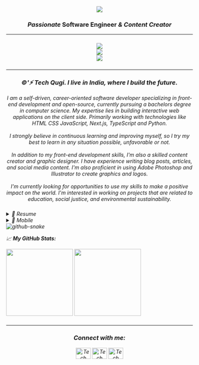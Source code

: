 <h1 align="center">
    <img src="https://readme-typing-svg.herokuapp.com/?font=Righteous&size=35&center=true&vCenter=true&width=500&height=70&duration=4000&lines=Hi+Welcome!+👋;+©'⚡+Tech+Qugi;" />
</h1>


<h3 align="center"><i>Passionate</i> <b>Software Engineer</b> <i>&<i> <b>Content Creator</b>
</h3>

---
###
<p align="center">
  <a href="https://skst.in">
    <img src="https://skillicons.dev/icons?i=github,gitlab,py,java,androidstudio,kotlin,html,css,js,ts,react,bootstrap,vscode,php,idea,figma,nodejs,nextjs,mysql,dotnet&theme=light&perline=10" />
  </a>
</br>
  <a href="https://skst.in">
    <img src="https://skillicons.dev/icons?i=django,flask,firebase,flutter,r,postgres,wordpress,tailwind &theme=light&perline=8" />
  </a>
  </br>
  <a href="https://skst.in">
    <img src="https://skillicons.dev/icons?i=ps,pr,ai,au,ae,notion" />
  </a>


<!-- </p>

<p align="center">

</p>

<p align="center">
  <a href="https://skst.in">
    <img src="https://skillicons.dev/icons?i=au,ps,pr,ai,notion,obsidian,ae" />
  </a>
</p> -->

###
---
<!-- <h3 align="left">👩‍💻  About Me</h3> -->

###

<h3 align="center"> <b>©'⚡ Tech Qugi. I live in India, where I build the future.</b></h3>


<p align="center">I am a self-driven, career-oriented software developer specializing in front-end development and open-source, currently pursuing a bachelors degree in computer science. My expertise lies in building interactive web applications on the client side. Primarily working with technologies like HTML CSS JavaScript, Next.js, TypeScript and Python.<br><br>I strongly believe in continuous learning and improving myself, so I try my best to learn in any situation possible, unfavorable or not.<br><br>In addition to my front-end development skills, I'm also a skilled content creator and graphic designer. I have experience writing blog posts, articles, and social media content. I'm also proficient in using Adobe Photoshop and Illustrator to create graphics and logos.<br><br>I'm currently looking for opportunities to use my skills to make a positive impact on the world. I'm interested in working on projects that are related to education, social justice, and environmental sustainability.</p>

###




<details>
  <summary>📃 Resume</summary>


## Education

- 📖 **Master's Of Computer Application (MCA)**\
📆 Sep 2024 - 2026\
📍 **Dr. B.C. Roy Engineering College** - Durgapur, India

- 📖 **Bachelor's Of Computer Application (BCA)**\
📆 Aug 2021 - Aug 2024\
📍 **Raniganj Institute Of Information Technology (RiiT)** - Raniganj, India

## Experience


<img align="right" src="https://img.shields.io/badge/React_Native-20232A?logo=react&logoColor=61DAFB" />
<img align="right" src="https://img.shields.io/badge/TypeScript-007ACC?logo=typescript&logoColor=white" />


- 👨‍💻 **Content Creator**\
📆 Jul 2024 - Present\
📍 **Youtube**  - Online
##
<img align="right" src="https://img.shields.io/badge/Azure-0089D6?logo=microsoft-azure&logoColor=white" />
<img align="right" src="https://img.shields.io/badge/SQL%20Server-CC2927?logo=microsoft-sql-server&logoColor=white" />
<img align="right" src="https://img.shields.io/badge/Github-181717?logo=github&logoColor=white" />
<img align="right" src="https://img.shields.io/badge/C Sharp-239120?logo=c-sharp&logoColor=white" />
<img align="right" src="https://img.shields.io/badge/UWP-0089D6?logo=microsoft&logoColor=white" />
<img align="right" src="https://img.shields.io/badge/Xamarin%20Forms-3498DB?logo=xamarin&logoColor=white" />

- 👨‍💻 **Software Engineer**\
📆 Aug 2019 - Present\
📍 **Skill Course** - Mumbai, India
##
<img align="right" src="https://img.shields.io/badge/SQL%20Server-CC2927?logo=microsoft-sql-server&logoColor=white" />
<img align="right" src="https://img.shields.io/badge/C Sharp-239120?logo=c-sharp&logoColor=white" />
<img align="right" src="https://img.shields.io/badge/html5-E34F26?logo=html5&logoColor=white" />
<img align="right" src="https://img.shields.io/badge/css3-1572B6?logo=css3&logoColor=white" />
<img align="right" src="https://img.shields.io/badge/bootstrap-563D7C?logo=bootstrap&logoColor=white" />

- 👨‍💻 **Software Engineer & Web Developer**\
📆 2019 - Present\
📍 **Freelancing** - Online

<img align="right" src="https://img.shields.io/badge/Windows-0078D6?logo=windows&logoColor=white" />
<img align="right" src="https://img.shields.io/badge/Microsoft%20Excel-217346?logo=microsoft-excel&logoColor=white" />
<img align="right" src="https://img.shields.io/badge/Microsoft%20Office-D83B01?logo=microsoft-office&logoColor=white" />
<img align="right" src="https://img.shields.io/badge/SAP-0FAAFF?logo=sap&logoColor=white" />



## Skills


<img align="right" src="https://img.shields.io/badge/(My)SQL-4479A1?logo=mysql&logoColor=white" />
<img align="right" src="https://img.shields.io/badge/BASH-4EAA25?logo=gnu-bash&logoColor=white" />
<img align="right" src="https://img.shields.io/badge/PHP-777BB4?logo=php&logoColor=white" />
<img align="right" src="https://img.shields.io/badge/Go-00ADD8?logo=go&logoColor=white" />
<img align="right" src="https://img.shields.io/badge/Python-3776AB?logo=python&logoColor=white" />
<img align="right" src="https://img.shields.io/badge/C Sharp-239120?logo=c-sharp&logoColor=white" />
<img align="right" src="https://img.shields.io/badge/C++-00599C?logo=c%2B%2B&logoColor=white" />
<img align="right" src="https://img.shields.io/badge/C-A8B9CC?logo=c&logoColor=white" />

**Programming**

<img align="right" src="https://img.shields.io/badge/Arch-1793D1?logo=arch-linux&logoColor=white" />
<img align="right" src="https://img.shields.io/badge/Fedora-294172?logo=fedora&logoColor=white" />
<img align="right" src="https://img.shields.io/badge/Debian-A81D33?logo=debian&logoColor=white" />
<img align="right" src="https://img.shields.io/badge/Ubuntu-E95420?logo=ubuntu&logoColor=white" />
<img align="right" src="https://img.shields.io/badge/Windows-0078D6?logo=windows&logoColor=white" />


</details>

<details>
  <summary>📱 Mobile</summary>
  

| Name                 | A short summary                              | Stars   | Framework |
| -------------------- | -------------------------------------------- | --------- | --------- |
| [Movie Recommendation System](https://github.com/saddamskst/flutter-todo-list-chat-gpt) | ToDo list generator using Chat GPT.  | ![GitHub Repo stars](https://img.shields.io/github/stars/alexandresanlim/flutter-todo-list-chat-gpt) | ![Flutter](https://img.shields.io/badge/Flutter-02569B?logo=flutter&logoColor=white) |
| [xamarin-sample-gallery](https://github.com/alexandresanlim/xamarin-sample-gallery) | A list of small apps on Xamarin.  | ![GitHub Repo stars](https://img.shields.io/github/stars/alexandresanlim/xamarin-sample-gallery) | ![Xamarin](https://img.shields.io/badge/Xamarin-3498DB?logo=xamarin&logoColor=white) |


</details>



<picture>
  <source media="(prefers-color-scheme: dark)" srcset="https://raw.githubusercontent.com/samcuxx/samcuxx/output/github-snake-dark.svg" />
  <source media="(prefers-color-scheme: light)" srcset="https://raw.githubusercontent.com/samcuxx/samcuxx/output/github-snake.svg" />
  <img alt="github-snake" src="https://raw.githubusercontent.com/samcuxx/samcuxx/output/github-snake.svg" />
</picture>


📈 **My GitHub Stats:**

<p>
  <img height="180em" src="https://github-readme-stats.vercel.app/api?username=saddamskst&show_icons=true&hide_border=true&&count_private=true&include_all_commits=true" />
  <img height="180em" src="https://github-readme-stats.vercel.app/api/top-langs/?username=saddamskst&exclude_repo=KNN-Image-Classification&show_icons=true&hide_border=true&layout=compact&langs_count=8"/>
</p>



###

---

<div>
<h3 align="center">Connect with me:</h3>
<p align="center">
<a href="https://www.youtube.com/@" target="blank"><img align="center" src="https://raw.githubusercontent.com/rahuldkjain/github-profile-readme-generator/master/src/images/icons/Social/youtube.svg" alt="Tech Qugi" height="30" width="40" /></a>
<a href="https://instagram.com/" target="blank"><img align="center" src="https://raw.githubusercontent.com/rahuldkjain/github-profile-readme-generator/master/src/images/icons/Social/instagram.svg" alt="Tech Qugi" height="30" width="40" /></a>
<a href="https://www.linkedin.com/in/" target="blank"><img align="center" src="https://raw.githubusercontent.com/rahuldkjain/github-profile-readme-generator/master/src/images/icons/Social/linked-in-alt.svg" alt="Tech Qugi" height="30" width="40" /></a>

</p>

</div>
